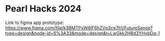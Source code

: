 # Pearl Hacks 2024

Link to figma app prototype: https://www.figma.com/file/k3BMTPxW6lF6hZVp2ce7h1/FutureSense?type=design&node-id=6%3A33&mode=design&t=LwGkk2H8d3YHvbDq-1

